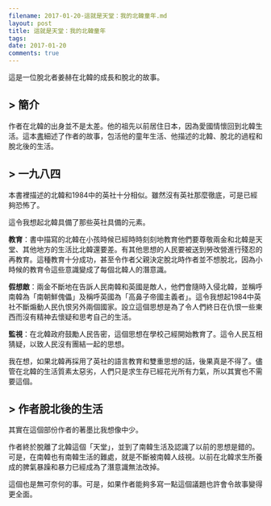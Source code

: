 ```yaml
---
filename: 2017-01-20-這就是天堂：我的北韓童年.md
layout: post
title: 這就是天堂：我的北韓童年
tags: 
date: 2017-01-20
comments: true
---
```

這是一位脫北者姜赫在北韓的成長和脫北的故事。

## > 簡介
作者在北韓的出身並不是太差。他的祖先以前居住日本，因為愛國情懷回到北韓生活。這本[書](http://www.books.com.tw/products/0010509115)細述了作者的故事，包活他的童年生活、他描述的北韓、脫北的過程和脫北後的生活。

## > 一九八四

本書裡描述的北韓和1984中的英社十分相似。雖然沒有英社那麼徹底，可是已經夠恐怖了。

這令我想起北韓具備了那些英社具備的元素。

**教育**：書中描寫的北韓在小孩時候已經時時刻刻地教育他們要尊敬兩金和北韓是天堂、其他地方的生活比北韓還要差。有其他思想的人民要被送到勞改營進行殘忍的再教育。這種教育十分成功，甚至令作者父親決定脫北時作者並不想脫北，因為小時候的教育令這些意識變成了每個北韓人的潛意識。

**假想敵**：兩金不斷地在告訴人民南韓和英國是敵人，他們會隨時入侵北韓，並稱呼南韓為「南朝鮮傀儡」及稱呼英國為「高鼻子帝國主義者」。這令我想起1984中英社不斷煽動人民仇恨另外兩個國家。設立這個思想是為了令人們終日在仇恨一些東西而沒有精神去懷疑和思考自己的生活。

**監視**：在北韓政府鼓勵人民告密，這個思想在學校己經開始教育了。這令人民互相猜疑，以致人民沒有團結一起的思想。

我在想，如果北韓再採用了英社的語言教育和雙重思想的話，後果真是不得了。儘管在北韓的生活質素太惡劣，人們只是求生存已經花光所有力氣，所以其實也不需要這個。

## > 作者脫北後的生活

其實在這個部份作者的著墨比我想像中少。

作者終於脫離了北韓這個「天堂」，並到了南韓生活及認識了以前的思想是錯的。可是，在南韓也有南韓生活的難處，就是不斷被南韓人歧視。以前在北韓求生所養成的脾氣暴躁和暴力已經成為了潛意識無法改掉。

這個也是無可奈何的事。可是，如果作者能夠多寫一點這個議題也許會令故事變得更全面。